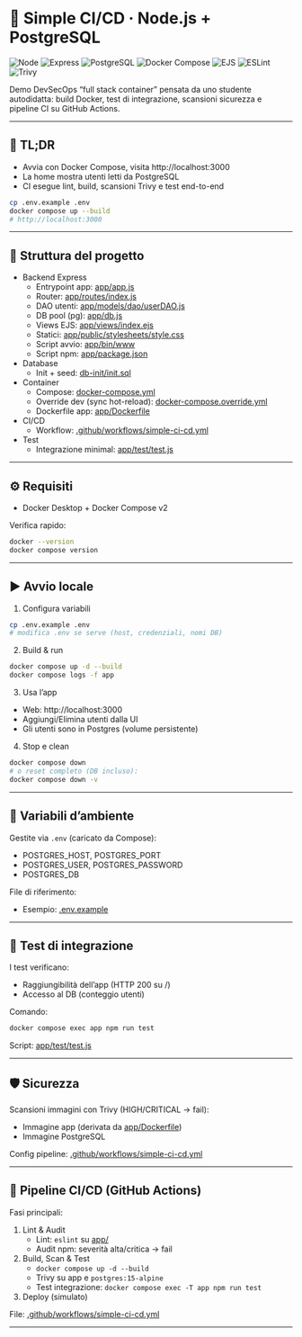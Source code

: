 # 🚀 Simple CI/CD · Node.js + PostgreSQL

![Node](https://img.shields.io/badge/Node-20.x-6DA55F?logo=node.js&logoColor=white)
![Express](https://img.shields.io/badge/Express-4.x-000000?logo=express&logoColor=white)
![PostgreSQL](https://img.shields.io/badge/PostgreSQL-15-4169E1?logo=postgresql&logoColor=white)
![Docker Compose](https://img.shields.io/badge/Compose-v2-2496ED?logo=docker&logoColor=white)
![EJS](https://img.shields.io/badge/EJS-templates-8A2BE2)
![ESLint](https://img.shields.io/badge/Code%20Style-ESLint-4B32C3?logo=eslint&logoColor=white)
![Trivy](https://img.shields.io/badge/Security-Trivy-red)

Demo DevSecOps “full stack container” pensata da uno studente autodidatta: build Docker, test di integrazione, scansioni sicurezza e pipeline CI su GitHub Actions.

---

## 🧠 TL;DR
- Avvia con Docker Compose, visita http://localhost:3000
- La home mostra utenti letti da PostgreSQL
- CI esegue lint, build, scansioni Trivy e test end-to-end

```bash
cp .env.example .env
docker compose up --build
# http://localhost:3000
```

---

## 🧩 Struttura del progetto
- Backend Express
  - Entrypoint app: [app/app.js](app/app.js)
  - Router: [app/routes/index.js](app/routes/index.js)
  - DAO utenti: [app/models/dao/userDAO.js](app/models/dao/userDAO.js)
  - DB pool (pg): [app/db.js](app/db.js)
  - Views EJS: [app/views/index.ejs](app/views/index.ejs)
  - Statici: [app/public/stylesheets/style.css](app/public/stylesheets/style.css)
  - Script avvio: [app/bin/www](app/bin/www)
  - Script npm: [app/package.json](app/package.json)
- Database
  - Init + seed: [db-init/init.sql](db-init/init.sql)
- Container
  - Compose: [docker-compose.yml](docker-compose.yml)
  - Override dev (sync hot-reload): [docker-compose.override.yml](docker-compose.override.yml)
  - Dockerfile app: [app/Dockerfile](app/Dockerfile)
- CI/CD
  - Workflow: [.github/workflows/simple-ci-cd.yml](.github/workflows/simple-ci-cd.yml)
- Test
  - Integrazione minimal: [app/test/test.js](app/test/test.js)

---

## ⚙️ Requisiti
- Docker Desktop + Docker Compose v2

Verifica rapido:
```bash
docker --version
docker compose version
```

---

## ▶️ Avvio locale
1) Configura variabili
```bash
cp .env.example .env
# modifica .env se serve (host, credenziali, nomi DB)
```

2) Build & run
```bash
docker compose up -d --build
docker compose logs -f app
```

3) Usa l’app
- Web: http://localhost:3000
- Aggiungi/Elimina utenti dalla UI
- Gli utenti sono in Postgres (volume persistente)

4) Stop e clean
```bash
docker compose down
# o reset completo (DB incluso):
docker compose down -v
```

---

## 🔐 Variabili d’ambiente
Gestite via `.env` (caricato da Compose):
- POSTGRES_HOST, POSTGRES_PORT
- POSTGRES_USER, POSTGRES_PASSWORD
- POSTGRES_DB

File di riferimento:
- Esempio: [.env.example](.env.example)

---

## 🧪 Test di integrazione
I test verificano:
- Raggiungibilità dell’app (HTTP 200 su /)
- Accesso al DB (conteggio utenti)

Comando:
```bash
docker compose exec app npm run test
```
Script: [app/test/test.js](app/test/test.js)

---

## 🛡️ Sicurezza
Scansioni immagini con Trivy (HIGH/CRITICAL → fail):
- Immagine app (derivata da [app/Dockerfile](app/Dockerfile))
- Immagine PostgreSQL

Config pipeline: [.github/workflows/simple-ci-cd.yml](.github/workflows/simple-ci-cd.yml)

---

## 🤖 Pipeline CI/CD (GitHub Actions)
Fasi principali:
1) Lint & Audit
   - Lint: `eslint` su [app/](app)
   - Audit npm: severità alta/critica → fail
2) Build, Scan & Test
   - `docker compose up -d --build`
   - Trivy su app e `postgres:15-alpine`
   - Test integrazione: `docker compose exec -T app npm run test`
3) Deploy (simulato)

File: [.github/workflows/simple-ci-cd.yml](.github/workflows/simple-ci-cd.yml)

---


